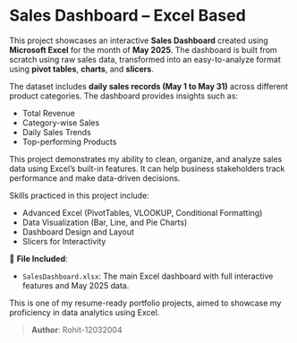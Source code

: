 # Sales Dashboard – Excel Based

This project showcases an interactive **Sales Dashboard** created using **Microsoft Excel** for the month of **May 2025**. The dashboard is built from scratch using raw sales data, transformed into an easy-to-analyze format using **pivot tables**, **charts**, and **slicers**.

The dataset includes **daily sales records (May 1 to May 31)** across different product categories. The dashboard provides insights such as:
- Total Revenue
- Category-wise Sales
- Daily Sales Trends
- Top-performing Products

This project demonstrates my ability to clean, organize, and analyze sales data using Excel’s built-in features. It can help business stakeholders track performance and make data-driven decisions.

Skills practiced in this project include:
- Advanced Excel (PivotTables, VLOOKUP, Conditional Formatting)
- Data Visualization (Bar, Line, and Pie Charts)
- Dashboard Design and Layout
- Slicers for Interactivity

📁 **File Included**:
- `SalesDashboard.xlsx`: The main Excel dashboard with full interactive features and May 2025 data.

This is one of my resume-ready portfolio projects, aimed to showcase my proficiency in data analytics using Excel.

> **Author**: Rohit-12032004  

